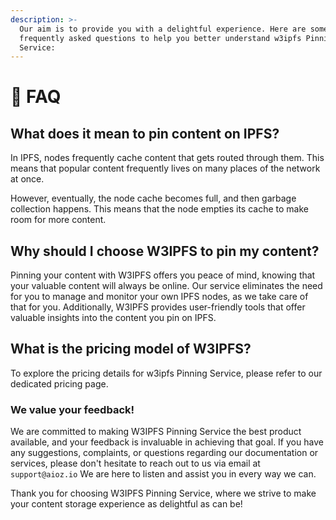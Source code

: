 ```yaml
---
description: >-
  Our aim is to provide you with a delightful experience. Here are some
  frequently asked questions to help you better understand w3ipfs Pinning
  Service:
---
```


# 💪 FAQ

## What does it mean to pin content on IPFS?

In IPFS, nodes frequently cache content that gets routed through them. This means that popular content frequently lives on many places of the network at once.

However, eventually, the node cache becomes full, and then garbage collection happens. This means that the node empties its cache to make room for more content.

## Why should I choose W3IPFS to pin my content?

Pinning your content with W3IPFS offers you peace of mind, knowing that your valuable content will always be online. Our service eliminates the need for you to manage and monitor your own IPFS nodes, as we take care of that for you. Additionally, W3IPFS provides user-friendly tools that offer valuable insights into the content you pin on IPFS.

## What is the pricing model of W3IPFS?

To explore the pricing details for w3ipfs Pinning Service, please refer to our dedicated pricing page.

### **We value your feedback!**

We are committed to making W3IPFS Pinning Service the best product available, and your feedback is invaluable in achieving that goal. If you have any suggestions, complaints, or questions regarding our documentation or services, please don't hesitate to reach out to us via email at `support@aioz.io` We are here to listen and assist you in every way we can.

Thank you for choosing W3IPFS Pinning Service, where we strive to make your content storage experience as delightful as can be!
